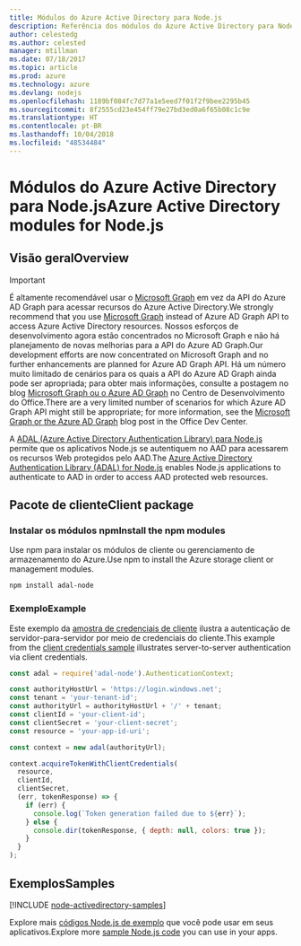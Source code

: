 ```yaml
---
title: Módulos do Azure Active Directory para Node.js
description: Referência dos módulos do Azure Active Directory para Node.js
author: celestedg
ms.author: celested
manager: mtillman
ms.date: 07/18/2017
ms.topic: article
ms.prod: azure
ms.technology: azure
ms.devlang: nodejs
ms.openlocfilehash: 1189bf084fc7d77a1e5eed7f01f2f9bee2295b45
ms.sourcegitcommit: 8f2555cd23e454ff79e27bd3ed0a6f65b08c1c9e
ms.translationtype: HT
ms.contentlocale: pt-BR
ms.lasthandoff: 10/04/2018
ms.locfileid: "48534484"
---
```

# <a name="azure-active-directory-modules-for-nodejs"></a><span data-ttu-id="0499d-103">Módulos do Azure Active Directory para Node.js</span><span class="sxs-lookup"><span data-stu-id="0499d-103">Azure Active Directory modules for Node.js</span></span>

## <a name="overview"></a><span data-ttu-id="0499d-104">Visão geral</span><span class="sxs-lookup"><span data-stu-id="0499d-104">Overview</span></span>

> [!IMPORTANT]
> <span data-ttu-id="0499d-105">É altamente recomendável usar o [Microsoft Graph](https://graph.microsoft.io/) em vez da API do Azure AD Graph para acessar recursos do Azure Active Directory.</span><span class="sxs-lookup"><span data-stu-id="0499d-105">We strongly recommend that you use [Microsoft Graph](https://graph.microsoft.io/) instead of Azure AD Graph API to access Azure Active Directory resources.</span></span> <span data-ttu-id="0499d-106">Nossos esforços de desenvolvimento agora estão concentrados no Microsoft Graph e não há planejamento de novas melhorias para a API do Azure AD Graph.</span><span class="sxs-lookup"><span data-stu-id="0499d-106">Our development efforts are now concentrated on Microsoft Graph and no further enhancements are planned for Azure AD Graph API.</span></span> <span data-ttu-id="0499d-107">Há um número muito limitado de cenários para os quais a API do Azure AD Graph ainda pode ser apropriada; para obter mais informações, consulte a postagem no blog [Microsoft Graph ou o Azure AD Graph](https://dev.office.com/blogs/microsoft-graph-or-azure-ad-graph) no Centro de Desenvolvimento do Office.</span><span class="sxs-lookup"><span data-stu-id="0499d-107">There are a very limited number of scenarios for which Azure AD Graph API might still be appropriate; for more information, see the [Microsoft Graph or the Azure AD Graph](https://dev.office.com/blogs/microsoft-graph-or-azure-ad-graph) blog post in the Office Dev Center.</span></span>

<span data-ttu-id="0499d-108">A [ADAL (Azure Active Directory Authentication Library) para Node.js](https://www.npmjs.com/package/adal-node) permite que os aplicativos Node.js se autentiquem no AAD para acessarem os recursos Web protegidos pelo AAD.</span><span class="sxs-lookup"><span data-stu-id="0499d-108">The [Azure Active Directory Authentication Library (ADAL) for Node.js](https://www.npmjs.com/package/adal-node) enables Node.js applications to authenticate to AAD in order to access AAD protected web resources.</span></span>

## <a name="client-package"></a><span data-ttu-id="0499d-109">Pacote de cliente</span><span class="sxs-lookup"><span data-stu-id="0499d-109">Client package</span></span>

### <a name="install-the-npm-modules"></a><span data-ttu-id="0499d-110">Instalar os módulos npm</span><span class="sxs-lookup"><span data-stu-id="0499d-110">Install the npm modules</span></span>

<span data-ttu-id="0499d-111">Use npm para instalar os módulos de cliente ou gerenciamento de armazenamento do Azure.</span><span class="sxs-lookup"><span data-stu-id="0499d-111">Use npm to install the Azure storage client or management modules.</span></span>

```bash
npm install adal-node
```   

### <a name="example"></a><span data-ttu-id="0499d-112">Exemplo</span><span class="sxs-lookup"><span data-stu-id="0499d-112">Example</span></span>

<span data-ttu-id="0499d-113">Este exemplo da [amostra de credenciais de cliente](https://github.com/MSOpenTech/azure-activedirectory-library-for-nodejs/blob/master/sample/client-credentials-sample.js) ilustra a autenticação de servidor-para-servidor por meio de credenciais do cliente.</span><span class="sxs-lookup"><span data-stu-id="0499d-113">This example from the [client credentials sample](https://github.com/MSOpenTech/azure-activedirectory-library-for-nodejs/blob/master/sample/client-credentials-sample.js) illustrates server-to-server authentication via client credentials.</span></span>

```javascript
const adal = require('adal-node').AuthenticationContext;

const authorityHostUrl = 'https://login.windows.net';
const tenant = 'your-tenant-id';
const authorityUrl = authorityHostUrl + '/' + tenant;
const clientId = 'your-client-id';
const clientSecret = 'your-client-secret';
const resource = 'your-app-id-uri';

const context = new adal(authorityUrl);

context.acquireTokenWithClientCredentials(
  resource,
  clientId,
  clientSecret,
  (err, tokenResponse) => {
    if (err) {
      console.log(`Token generation failed due to ${err}`);
    } else {
      console.dir(tokenResponse, { depth: null, colors: true });
    }
  }
);
```

## <a name="samples"></a><span data-ttu-id="0499d-114">Exemplos</span><span class="sxs-lookup"><span data-stu-id="0499d-114">Samples</span></span>

[!INCLUDE [node-activedirectory-samples](../docs-ref-conceptual/includes/activedirectory-samples.md)]

<span data-ttu-id="0499d-115">Explore mais [códigos Node.js de exemplo](https://azure.microsoft.com/resources/samples/?platform=nodejs) que você pode usar em seus aplicativos.</span><span class="sxs-lookup"><span data-stu-id="0499d-115">Explore more [sample Node.js code](https://azure.microsoft.com/resources/samples/?platform=nodejs) you can use in your apps.</span></span>
